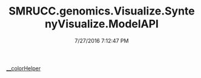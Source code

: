 ﻿---
title: SMRUCC.genomics.Visualize.SyntenyVisualize.ModelAPI
date: 7/27/2016 7:12:47 PM
---

[__colorHelper](T-SMRUCC.genomics.Visualize.SyntenyVisualize.ModelAPI.__colorHelper.html)
